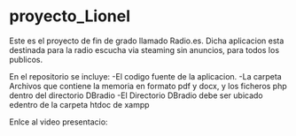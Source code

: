 # proyecto_Lionel
Este es el proyecto de fin de grado llamado Radio.es.
Dicha aplicacion esta destinada para la radio escucha via steaming sin anuncios, para todos los publicos.

En el repositorio se incluye:
-El codigo fuente de la aplicacion.
-La carpeta Archivos que contiene la memoria en formato pdf y docx, y los ficheros php dentro del directorio DBradio
-El Directorio DBradio debe ser ubicado edentro de la carpeta htdoc de xampp

Enlce al video presentacio: 
